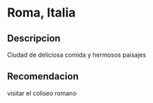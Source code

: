 # Roma, Italia

## Descripcion
Ciudad de deliciosa comida y hermosos paisajes

## Recomendacion
visitar el coliseo romano
